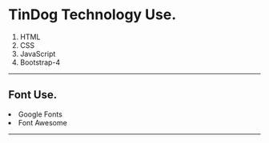 <h1>TinDog Technology Use.</h1>
<ol>
  <li>HTML</li>
  <li>CSS</li>
  <li>JavaScript</li>
  <li>Bootstrap-4</li>
</ol>
<hr>
<h2>Font Use.</h2>
<li>Google Fonts</li> 
<li>Font Awesome</li>
<hr>


